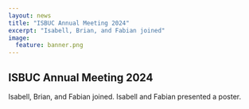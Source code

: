 ```yaml
---
layout: news
title: "ISBUC Annual Meeting 2024"
excerpt: "Isabell, Brian, and Fabian joined" 
image:
  feature: banner.png
---
```


## ISBUC Annual Meeting 2024

Isabell, Brian, and Fabian joined. Isabell and Fabian presented a poster.

